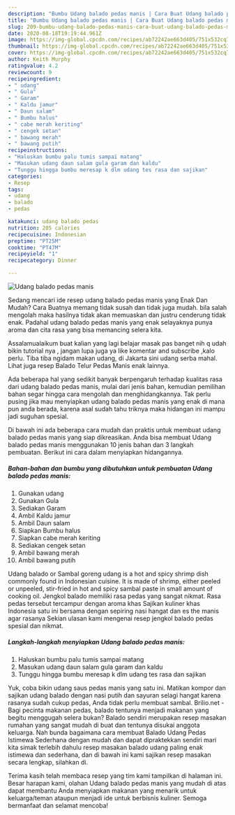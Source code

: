 ```yaml
---
description: "Bumbu Udang balado pedas manis | Cara Buat Udang balado pedas manis Yang Bisa Manjain Lidah"
title: "Bumbu Udang balado pedas manis | Cara Buat Udang balado pedas manis Yang Bisa Manjain Lidah"
slug: 209-bumbu-udang-balado-pedas-manis-cara-buat-udang-balado-pedas-manis-yang-bisa-manjain-lidah
date: 2020-08-18T19:19:44.961Z
image: https://img-global.cpcdn.com/recipes/ab72242ae663d405/751x532cq70/udang-balado-pedas-manis-foto-resep-utama.jpg
thumbnail: https://img-global.cpcdn.com/recipes/ab72242ae663d405/751x532cq70/udang-balado-pedas-manis-foto-resep-utama.jpg
cover: https://img-global.cpcdn.com/recipes/ab72242ae663d405/751x532cq70/udang-balado-pedas-manis-foto-resep-utama.jpg
author: Keith Murphy
ratingvalue: 4.2
reviewcount: 9
recipeingredient:
- " udang"
- " Gula"
- " Garam"
- " Kaldu jamur"
- " Daun salam"
- " Bumbu halus"
- " cabe merah keriting"
- " cengek setan"
- " bawang merah"
- " bawang putih"
recipeinstructions:
- "Haluskan bumbu palu tumis sampai matang"
- "Masukan udang daun salam gula garam dan kaldu"
- "Tunggu hingga bumbu meresap k dlm udang tes rasa dan sajikan"
categories:
- Resep
tags:
- udang
- balado
- pedas

katakunci: udang balado pedas 
nutrition: 205 calories
recipecuisine: Indonesian
preptime: "PT25M"
cooktime: "PT47M"
recipeyield: "1"
recipecategory: Dinner

---
```



![Udang balado pedas manis](https://img-global.cpcdn.com/recipes/ab72242ae663d405/751x532cq70/udang-balado-pedas-manis-foto-resep-utama.jpg)

Sedang mencari ide resep udang balado pedas manis yang Enak Dan Mudah? Cara Buatnya memang tidak susah dan tidak juga mudah. bila salah mengolah maka hasilnya tidak akan memuaskan dan justru cenderung tidak enak. Padahal udang balado pedas manis yang enak selayaknya punya aroma dan cita rasa yang bisa memancing selera kita.

Assalamualaikum buat kalian yang lagi belajar masak pas banget nih q udah bikin tutorial nya , jangan lupa juga ya like komentar and subscribe ,kalo perlu. Tiba tiba ngidam makan udang, di Jakarta sini udang serba mahal. Lihat juga resep Balado Telur Pedas Manis enak lainnya.

Ada beberapa hal yang sedikit banyak berpengaruh terhadap kualitas rasa dari udang balado pedas manis, mulai dari jenis bahan, kemudian pemilihan bahan segar hingga cara mengolah dan menghidangkannya. Tak perlu pusing jika mau menyiapkan udang balado pedas manis yang enak di mana pun anda berada, karena asal sudah tahu triknya maka hidangan ini mampu jadi suguhan spesial.


Di bawah ini ada beberapa cara mudah dan praktis untuk membuat udang balado pedas manis yang siap dikreasikan. Anda bisa membuat Udang balado pedas manis menggunakan 10 jenis bahan dan 3 langkah pembuatan. Berikut ini cara dalam menyiapkan hidangannya.

<!--inarticleads1-->

##### Bahan-bahan dan bumbu yang dibutuhkan untuk pembuatan Udang balado pedas manis:

1. Gunakan  udang
1. Gunakan  Gula
1. Sediakan  Garam
1. Ambil  Kaldu jamur
1. Ambil  Daun salam
1. Siapkan  Bumbu halus
1. Siapkan  cabe merah keriting
1. Sediakan  cengek setan
1. Ambil  bawang merah
1. Ambil  bawang putih


Udang balado or Sambal goreng udang is a hot and spicy shrimp dish commonly found in Indonesian cuisine. It is made of shrimp, either peeled or unpeeled, stir-fried in hot and spicy sambal paste in small amount of cooking oil. Jengkol balado memiliki rasa pedas yang sangat nikmat. Rasa pedas tersebut tercampur dengan aroma khas Sajikan kuliner khas Indonesia satu ini bersama dengan sepiring nasi hangat dan es the manis agar rasanya Sekian ulasan kami mengenai resep jengkol balado pedas spesial dan nikmat. 

<!--inarticleads2-->

##### Langkah-langkah menyiapkan Udang balado pedas manis:

1. Haluskan bumbu palu tumis sampai matang
1. Masukan udang daun salam gula garam dan kaldu
1. Tunggu hingga bumbu meresap k dlm udang tes rasa dan sajikan


Yuk, coba bikin udang saus pedas manis yang satu ini. Matikan kompor dan sajikan udang balado dengan nasi putih dan sayuran selagi hangat karena rasanya sudah cukup pedas, Anda tidak perlu membuat sambal. Brilio.net - Bagi pecinta makanan pedas, balado tentunya menjadi makanan yang begitu menggugah selera bukan? Balado sendiri merupakan resep masakan rumahan yang sangat mudah di buat dan tentunya disukai anggota keluarga. Nah bunda bagaimana cara membuat Balado Udang Pedas Istimewa Sederhana dengan mudah dan dapat dipraktekkan sendiri mari kita simak terlebih dahulu resep masakan balado udang paling enak istimewa dan sederhana, dan di bawah ini kami sajikan resep masakan secara lengkap, silahkan di. 

Terima kasih telah membaca resep yang tim kami tampilkan di halaman ini. Besar harapan kami, olahan Udang balado pedas manis yang mudah di atas dapat membantu Anda menyiapkan makanan yang menarik untuk keluarga/teman ataupun menjadi ide untuk berbisnis kuliner. Semoga bermanfaat dan selamat mencoba!

